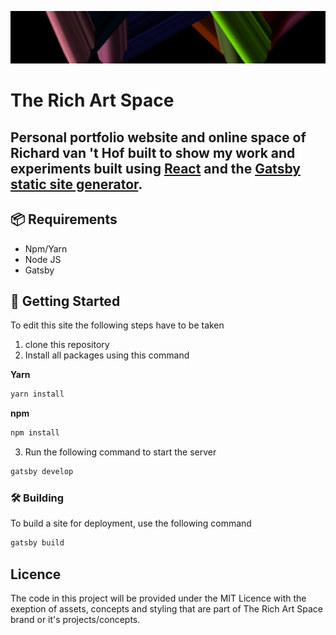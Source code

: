 ![](src/images/github-banner.png)
# **The Rich Art Space**
Personal portfolio website and online space of Richard van 't Hof built to show my work and experiments built using [React](https://reactjs.org/) and the [Gatsby static site generator](https://www.gatsbyjs.org/).
-------------

## 📦 Requirements
- Npm/Yarn
- Node JS
- Gatsby

## 🚀 Getting Started  
To edit this site the following steps have to be taken
1. clone this repository
2. Install all packages using this command

**Yarn**
```javascript
yarn install
```

**npm**
```javascript
npm install
```
3. Run the following command to start the server
```javascript
gatsby develop
```
### 🛠 Building
To build a site for deployment, use the following command
```javascript
gatsby build
```
## Licence
The code in this project will be provided under the MIT Licence with the exeption of assets, concepts and styling that are part of The Rich Art Space brand or it's projects/concepts.
